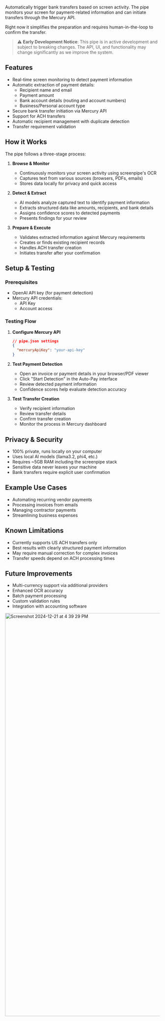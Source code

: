 Automatically trigger bank transfers based on screen activity. The pipe monitors your screen for payment-related information and can initiate transfers through the Mercury API.

Right now it simplifies the preparation and requires human-in-the-loop to confirm the transfer.

> ⚠️ **Early Development Notice**: This pipe is in active development and subject to breaking changes. The API, UI, and functionality may change significantly as we improve the system.

## Features

- Real-time screen monitoring to detect payment information
- Automatic extraction of payment details:
  - Recipient name and email
  - Payment amount
  - Bank account details (routing and account numbers)
  - Business/Personal account type
- Secure bank transfer initiation via Mercury API
- Support for ACH transfers
- Automatic recipient management with duplicate detection
- Transfer requirement validation

## How it Works

The pipe follows a three-stage process:

1. **Browse & Monitor**
   - Continuously monitors your screen activity using screenpipe's OCR
   - Captures text from various sources (browsers, PDFs, emails)
   - Stores data locally for privacy and quick access

2. **Detect & Extract**
   - AI models analyze captured text to identify payment information
   - Extracts structured data like amounts, recipients, and bank details
   - Assigns confidence scores to detected payments
   - Presents findings for your review

3. **Prepare & Execute**
   - Validates extracted information against Mercury requirements
   - Creates or finds existing recipient records
   - Handles ACH transfer creation
   - Initiates transfer after your confirmation

## Setup & Testing

### Prerequisites
- OpenAI API key (for payment detection)
- Mercury API credentials:
  - API Key
  - Account access

### Testing Flow

1. **Configure Mercury API**
   ```json
   // pipe.json settings
   {
     "mercuryApiKey": "your-api-key"
   }
   ```

2. **Test Payment Detection**
   - Open an invoice or payment details in your browser/PDF viewer
   - Click "Start Detection" in the Auto-Pay interface
   - Review detected payment information
   - Confidence scores help evaluate detection accuracy

3. **Test Transfer Creation**
   - Verify recipient information
   - Review transfer details
   - Confirm transfer creation
   - Monitor the process in Mercury dashboard

## Privacy & Security

- 100% private, runs locally on your computer
- Uses local AI models (llama3.2, phi4, etc.)
- Requires ~5GB RAM including the screenpipe stack
- Sensitive data never leaves your machine
- Bank transfers require explicit user confirmation

## Example Use Cases

- Automating recurring vendor payments
- Processing invoices from emails
- Managing contractor payments
- Streamlining business expenses

## Known Limitations

- Currently supports US ACH transfers only
- Best results with clearly structured payment information
- May require manual correction for complex invoices
- Transfer speeds depend on ACH processing times

## Future Improvements

- Multi-currency support via additional providers
- Enhanced OCR accuracy
- Batch payment processing
- Custom validation rules
- Integration with accounting software

<img width="1312" alt="Screenshot 2024-12-21 at 4 39 29 PM" src="https://github.com/user-attachments/assets/2e395762-198f-43e6-9e5a-2974b8e71fcf" />
